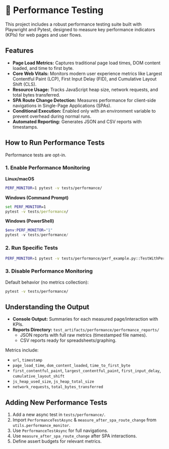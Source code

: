 # 🚀 Performance Testing

This project includes a robust performance testing suite built with Playwright and Pytest, designed to measure key performance indicators (KPIs) for web pages and user flows.

## Features
- **Page Load Metrics:** Captures traditional page load times, DOM content loaded, and time to first byte.
- **Core Web Vitals:** Monitors modern user experience metrics like Largest Contentful Paint (LCP), First Input Delay (FID), and Cumulative Layout Shift (CLS).
- **Resource Usage:** Tracks JavaScript heap size, network requests, and total bytes transferred.
- **SPA Route Change Detection:** Measures performance for client-side navigations in Single-Page Applications (SPAs).
- **Conditional Execution:** Enabled only with an environment variable to prevent overhead during normal runs.
- **Automated Reporting:** Generates JSON and CSV reports with timestamps.

## How to Run Performance Tests

Performance tests are opt-in.

### 1. Enable Performance Monitoring

**Linux/macOS**
```bash
PERF_MONITOR=1 pytest -v tests/performance/
```

**Windows (Command Prompt)**
```cmd
set PERF_MONITOR=1
pytest -v tests/performance/
```

**Windows (PowerShell)**
```powershell
$env:PERF_MONITOR="1"
pytest -v tests/performance/
```

### 2. Run Specific Tests
```bash
PERF_MONITOR=1 pytest -v tests/performance/perf_example.py::TestWithPerformanceMonitoring::test_homepage_performance
```

### 3. Disable Performance Monitoring
Default behavior (no metrics collection):
```bash
pytest -v tests/performance/
```

## Understanding the Output

- **Console Output:** Summaries for each measured page/interaction with KPIs.
- **Reports Directory:** `test_artifacts/performance/performance_reports/`
  - JSON reports with full raw metrics (timestamped file names).
  - CSV reports ready for spreadsheets/graphing.

Metrics include:
- `url`, `timestamp`
- `page_load_time`, `dom_content_loaded`, `time_to_first_byte`
- `first_contentful_paint`, `largest_contentful_paint`, `first_input_delay`, `cumulative_layout_shift`
- `js_heap_used_size`, `js_heap_total_size`
- `network_requests`, `total_bytes_transferred`

## Adding New Performance Tests

1. Add a new async test in `tests/performance/`.
2. Import `PerformanceTestAsync` & `measure_after_spa_route_change` from `utils.performance_monitor`.
3. Use `PerformanceTestAsync` for full navigations.
4. Use `measure_after_spa_route_change` after SPA interactions.
5. Define assert budgets for relevant metrics.

